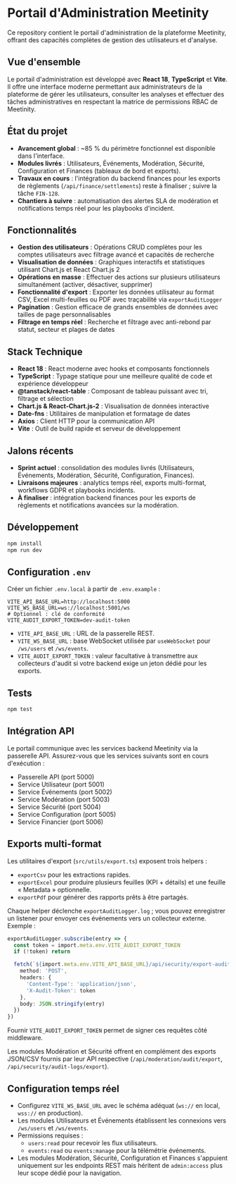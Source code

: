# Portail d'Administration Meetinity

Ce repository contient le portail d'administration de la plateforme Meetinity, offrant des capacités complètes de gestion des utilisateurs et d'analyse.

## Vue d'ensemble

Le portail d'administration est développé avec **React 18**, **TypeScript** et **Vite**. Il offre une interface moderne permettant aux administrateurs de la plateforme de gérer les utilisateurs, consulter les analyses et effectuer des tâches administratives en respectant la matrice de permissions RBAC de Meetinity.

## État du projet

- **Avancement global** : ~85 % du périmètre fonctionnel est disponible dans l'interface.
- **Modules livrés** : Utilisateurs, Événements, Modération, Sécurité, Configuration et Finances (tableaux de bord et exports).
- **Travaux en cours** : l'intégration du backend finances pour les exports de règlements (`/api/finance/settlements`) reste à finaliser ; suivre la tâche `FIN-128`.
- **Chantiers à suivre** : automatisation des alertes SLA de modération et notifications temps réel pour les playbooks d'incident.

## Fonctionnalités

- **Gestion des utilisateurs** : Opérations CRUD complètes pour les comptes utilisateurs avec filtrage avancé et capacités de recherche
- **Visualisation de données** : Graphiques interactifs et statistiques utilisant Chart.js et React Chart.js 2
- **Opérations en masse** : Effectuer des actions sur plusieurs utilisateurs simultanément (activer, désactiver, supprimer)
- **Fonctionnalité d'export** : Exporter les données utilisateur au format CSV, Excel multi-feuilles ou PDF avec traçabilité via `exportAuditLogger`
- **Pagination** : Gestion efficace de grands ensembles de données avec tailles de page personnalisables
- **Filtrage en temps réel** : Recherche et filtrage avec anti-rebond par statut, secteur et plages de dates

## Stack Technique

- **React 18** : React moderne avec hooks et composants fonctionnels
- **TypeScript** : Typage statique pour une meilleure qualité de code et expérience développeur
- **@tanstack/react-table** : Composant de tableau puissant avec tri, filtrage et sélection
- **Chart.js & React-Chart.js-2** : Visualisation de données interactive
- **Date-fns** : Utilitaires de manipulation et formatage de dates
- **Axios** : Client HTTP pour la communication API
- **Vite** : Outil de build rapide et serveur de développement

## Jalons récents

- **Sprint actuel** : consolidation des modules livrés (Utilisateurs, Événements, Modération, Sécurité, Configuration, Finances).
- **Livraisons majeures** : analytics temps réel, exports multi-format, workflows GDPR et playbooks incidents.
- **À finaliser** : intégration backend finances pour les exports de règlements et notifications avancées sur la modération.

## Développement

```bash
npm install
npm run dev
```

## Configuration `.env`

Créer un fichier `.env.local` à partir de `.env.example` :

```
VITE_API_BASE_URL=http://localhost:5000
VITE_WS_BASE_URL=ws://localhost:5001/ws
# Optionnel : clé de conformité
VITE_AUDIT_EXPORT_TOKEN=dev-audit-token
```

- `VITE_API_BASE_URL` : URL de la passerelle REST.
- `VITE_WS_BASE_URL` : base WebSocket utilisée par `useWebSocket` pour `/ws/users` et `/ws/events`.
- `VITE_AUDIT_EXPORT_TOKEN` : valeur facultative à transmettre aux collecteurs d'audit si votre backend exige un jeton dédié pour les exports.

## Tests

```bash
npm test
```

## Intégration API

Le portail communique avec les services backend Meetinity via la passerelle API. Assurez-vous que les services suivants sont en cours d'exécution :

- Passerelle API (port 5000)
- Service Utilisateur (port 5001)
- Service Événements (port 5002)
- Service Modération (port 5003)
- Service Sécurité (port 5004)
- Service Configuration (port 5005)
- Service Financier (port 5006)

## Exports multi-format

Les utilitaires d'export (`src/utils/export.ts`) exposent trois helpers :

- `exportCsv` pour les extractions rapides.
- `exportExcel` pour produire plusieurs feuilles (KPI + détails) et une feuille « Metadata » optionnelle.
- `exportPdf` pour générer des rapports prêts à être partagés.

Chaque helper déclenche `exportAuditLogger.log` ; vous pouvez enregistrer un listener pour envoyer ces événements vers un collecteur externe. Exemple :

```ts
exportAuditLogger.subscribe(entry => {
  const token = import.meta.env.VITE_AUDIT_EXPORT_TOKEN
  if (!token) return

  fetch(`${import.meta.env.VITE_API_BASE_URL}/api/security/export-audit`, {
    method: 'POST',
    headers: {
      'Content-Type': 'application/json',
      'X-Audit-Token': token
    },
    body: JSON.stringify(entry)
  })
})
```

Fournir `VITE_AUDIT_EXPORT_TOKEN` permet de signer ces requêtes côté middleware.

Les modules Modération et Sécurité offrent en complément des exports JSON/CSV fournis par leur API respective (`/api/moderation/audit/export`, `/api/security/audit-logs/export`).

## Configuration temps réel

- Configurez `VITE_WS_BASE_URL` avec le schéma adéquat (`ws://` en local, `wss://` en production).
- Les modules Utilisateurs et Événements établissent les connexions vers `/ws/users` et `/ws/events`.
- Permissions requises :
  - `users:read` pour recevoir les flux utilisateurs.
  - `events:read` ou `events:manage` pour la télémétrie événements.
- Les modules Modération, Sécurité, Configuration et Finances s'appuient uniquement sur les endpoints REST mais héritent de `admin:access` plus leur scope dédié pour la navigation.
